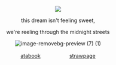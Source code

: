 <p align="center"

![](https://komarev.com/ghpvc/?username=itarinn&color=lightgrey)









<p align="center"


this dream isn't feeling sweet, 

<p align="center"

we're reeling through the midnight streets

<p align="center"








![image-removebg-preview (7) (1)](https://github.com/user-attachments/assets/fdd07ad7-2d73-4de0-934b-97d729b435c2)












<p align="center"
  


[atabook](https://sigilss.atabook.org/)ㅤㅤㅤㅤㅤㅤ[strawpage](https://twootiime.straw.page)
</p
